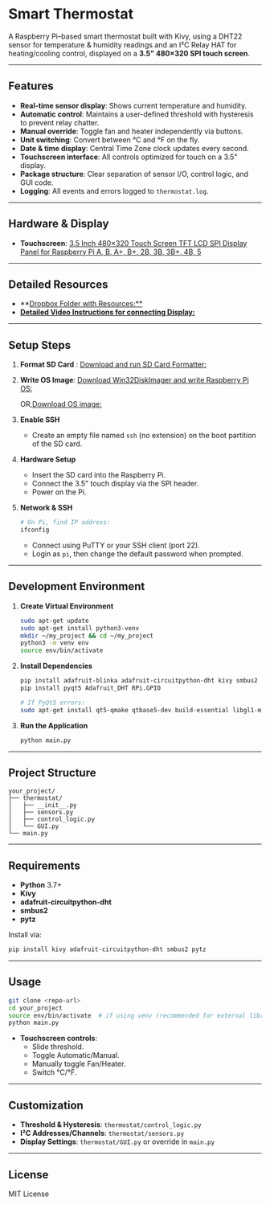 # Smart Thermostat

A Raspberry Pi–based smart thermostat built with Kivy, using a DHT22 sensor for temperature & humidity readings and an I²C Relay HAT for heating/cooling control, displayed on a **3.5" 480×320 SPI touch screen**.

---

## Features

- **Real-time sensor display**: Shows current temperature and humidity.  
- **Automatic control**: Maintains a user-defined threshold with hysteresis to prevent relay chatter.  
- **Manual override**: Toggle fan and heater independently via buttons.  
- **Unit switching**: Convert between °C and °F on the fly.  
- **Date & time display**: Central Time Zone clock updates every second.  
- **Touchscreen interface**: All controls optimized for touch on a 3.5" display.  
- **Package structure**: Clear separation of sensor I/O, control logic, and GUI code.  
- **Logging**: All events and errors logged to `thermostat.log`.  

---

## Hardware & Display

- **Touchscreen**: [3.5 Inch 480×320 Touch Screen TFT LCD SPI Display Panel for Raspberry Pi A, B, A+, B+, 2B, 3B, 3B+, 4B, 5](https://shorturl.at/nfYJy)

---

## Detailed Resources

- **[Dropbox Folder with Resources:**](https://www.dropbox.com/scl/fo/hawpkmswazw5h7lv2p8vq/AExEUzKjs65iyBGKfmCeguk?rlkey=ev89s381ag053wue395hf4ueb&e=2&dl=0)
- [**Detailed Video Instructions for connecting Display:**](https://tinyurl.com/y9t89cs7)

---

## Setup Steps

1. **Format SD Card** : 
   [Download and run SD Card Formatter:](https://www.dropbox.com/scl/fo/hawpkmswazw5h7lv2p8vq/AGF_GZM-M6wJNhGVEjaxVv8/Software/SDFormatter?rlkey=ev89s381ag053wue395hf4ueb&subfolder_nav_tracking=1&st=a152d77x&dl=0)

3. **Write OS Image**: 
   [Download Win32DiskImager and write Raspberry Pi OS:](https://www.dropbox.com/scl/fo/hawpkmswazw5h7lv2p8vq/ACrkQeP2K4o2hN08QMK_YqQ/Software/Win32DiskImager?dl=0&rlkey=ev89s381ag053wue395hf4ueb)

   OR,[Download OS image:](https://www.dropbox.com/scl/fo/hawpkmswazw5h7lv2p8vq/AITdah50XhdL0PkGOfw8Gz4/Image?dl=0&preview=MPI3501-3.5inch--2023-12-05-raspios-bookworm-armhf.7z&rlkey=ev89s381ag053wue395hf4ueb)

4. **Enable SSH**  
   - Create an empty file named `ssh` (no extension) on the boot partition of the SD card.

5. **Hardware Setup**  
   - Insert the SD card into the Raspberry Pi.  
   - Connect the 3.5" touch display via the SPI header.  
   - Power on the Pi.

6. **Network & SSH**  
   ```bash
   # On Pi, find IP address:
   ifconfig
   ```
   - Connect using PuTTY or your SSH client (port 22).  
   - Login as `pi`, then change the default password when prompted.

---

## Development Environment

1. **Create Virtual Environment**  
   ```bash
   sudo apt-get update
   sudo apt-get install python3-venv
   mkdir ~/my_project && cd ~/my_project
   python3 -m venv env
   source env/bin/activate
   ```

2. **Install Dependencies**  
   ```bash
   pip install adafruit-blinka adafruit-circuitpython-dht kivy smbus2 pytz
   pip install pyqt5 Adafruit_DHT RPi.GPIO

   # If PyQt5 errors:
   sudo apt-get install qt5-qmake qtbase5-dev build-essential libgl1-mesa-dev
   ```

3. **Run the Application**  
   ```bash
   python main.py
   ```

---

## Project Structure

```plaintext
your_project/
├── thermostat/
│   ├── __init__.py
│   ├── sensors.py
│   ├── control_logic.py
│   └── GUI.py
└── main.py
```

---

## Requirements

- **Python** 3.7+  
- **Kivy**  
- **adafruit-circuitpython-dht**  
- **smbus2**  
- **pytz**  

Install via:  
```bash
pip install kivy adafruit-circuitpython-dht smbus2 pytz
```

---

## Usage

```bash
git clone <repo-url>
cd your_project
source env/bin/activate  # if using venv (recommended for external libraries)
python main.py
```

- **Touchscreen controls**:  
  - Slide threshold.  
  - Toggle Automatic/Manual.  
  - Manually toggle Fan/Heater.  
  - Switch °C/°F.

---

## Customization

- **Threshold & Hysteresis**: `thermostat/control_logic.py`  
- **I²C Addresses/Channels**: `thermostat/sensors.py`  
- **Display Settings**: `thermostat/GUI.py` or override in `main.py`

---

## License

MIT License
